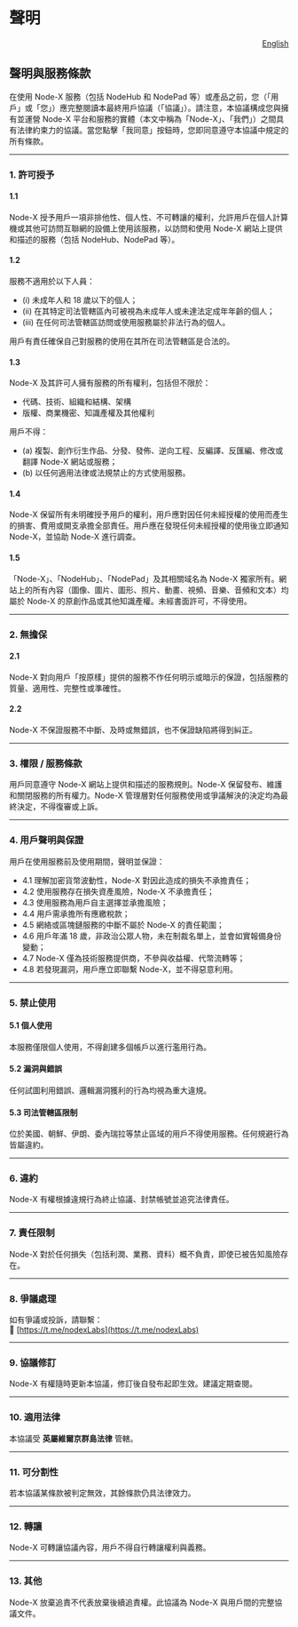 # 聲明

<p align="right"><a href="https://docs.node-x.xyz/en/user-agreement">English</a></p>

## 聲明與服務條款

在使用 Node-X 服務（包括 NodeHub 和 NodePad 等）或產品之前，您（「用戶」或「您」）應完整閱讀本最終用戶協議（「協議」）。請注意，本協議構成您與擁有並運營 Node-X 平台和服務的實體（本文中稱為「Node-X」、「我們」）之間具有法律約束力的協議。當您點擊「我同意」按鈕時，您即同意遵守本協議中規定的所有條款。

***

### 1. 許可授予

#### 1.1

Node-X 授予用戶一項非排他性、個人性、不可轉讓的權利，允許用戶在個人計算機或其他可訪問互聯網的設備上使用該服務，以訪問和使用 Node-X 網站上提供和描述的服務（包括 NodeHub、NodePad 等）。

#### 1.2

服務不適用於以下人員：

* (i) 未成年人和 18 歲以下的個人；
* (ii) 在其特定司法管轄區內可被視為未成年人或未達法定成年年齡的個人；
* (iii) 在任何司法管轄區訪問或使用服務屬於非法行為的個人。

用戶有責任確保自己對服務的使用在其所在司法管轄區是合法的。

#### 1.3

Node-X 及其許可人擁有服務的所有權利，包括但不限於：

* 代碼、技術、組織和結構、架構
* 版權、商業機密、知識產權及其他權利

用戶不得：

* (a) 複製、創作衍生作品、分發、發佈、逆向工程、反編譯、反匯編、修改或翻譯 Node-X 網站或服務；
* (b) 以任何適用法律或法規禁止的方式使用服務。

#### 1.4

Node-X 保留所有未明確授予用戶的權利，用戶應對因任何未經授權的使用而產生的損害、費用或開支承擔全部責任。用戶應在發現任何未經授權的使用後立即通知 Node-X，並協助 Node-X 進行調查。

#### 1.5

「Node-X」、「NodeHub」、「NodePad」及其相關域名為 Node-X 獨家所有。網站上的所有內容（圖像、圖片、圖形、照片、動畫、視頻、音樂、音頻和文本）均屬於 Node-X 的原創作品或其他知識產權。未經書面許可，不得使用。

***

### 2. 無擔保

#### 2.1

Node-X 對向用戶「按原樣」提供的服務不作任何明示或暗示的保證，包括服務的質量、適用性、完整性或準確性。

#### 2.2

Node-X 不保證服務不中斷、及時或無錯誤，也不保證缺陷將得到糾正。

***

### 3. 權限 / 服務條款

用戶同意遵守 Node-X 網站上提供和描述的服務規則。Node-X 保留發布、維護和關閉服務的所有權力。Node-X 管理層對任何服務使用或爭議解決的決定均為最終決定，不得復審或上訴。

***

### 4. 用戶聲明與保證

用戶在使用服務前及使用期間，聲明並保證：

* 4.1 理解加密貨幣波動性，Node-X 對因此造成的損失不承擔責任；
* 4.2 使用服務存在損失資產風險，Node-X 不承擔責任；
* 4.3 使用服務為用戶自主選擇並承擔風險；
* 4.4 用戶需承擔所有應繳稅款；
* 4.5 網絡或區塊鏈服務的中斷不屬於 Node-X 的責任範圍；
* 4.6 用戶年滿 18 歲，非政治公眾人物，未在制裁名單上，並會如實報備身份變動；
* 4.7 Node-X 僅為技術服務提供商，不參與收益權、代幣流轉等；
* 4.8 若發現漏洞，用戶應立即聯繫 Node-X，並不得惡意利用。

***

### 5. 禁止使用

#### 5.1 個人使用

本服務僅限個人使用，不得創建多個帳戶以進行濫用行為。

#### 5.2 漏洞與錯誤

任何試圖利用錯誤、邏輯漏洞獲利的行為均視為重大違規。

#### 5.3 司法管轄區限制

位於美國、朝鮮、伊朗、委內瑞拉等禁止區域的用戶不得使用服務。任何規避行為皆屬違約。

***

### 6. 違約

Node-X 有權根據違規行為終止協議、封禁帳號並追究法律責任。

***

### 7. 責任限制

Node-X 對於任何損失（包括利潤、業務、資料）概不負責，即使已被告知風險存在。

***

### 8. 爭議處理

如有爭議或投訴，請聯繫：\
📧 [https://t.me/nodexLabs](https://t.me/nodexLabs)

***

### 9. 協議修訂

Node-X 有權隨時更新本協議，修訂後自發布起即生效。建議定期查閱。

***

### 10. 適用法律

本協議受 **英屬維爾京群島法律** 管轄。

***

### 11. 可分割性

若本協議某條款被判定無效，其餘條款仍具法律效力。

***

### 12. 轉讓

Node-X 可轉讓協議內容，用戶不得自行轉讓權利與義務。

***

### 13. 其他

Node-X 放棄追責不代表放棄後續追責權。此協議為 Node-X 與用戶間的完整協議文件。
